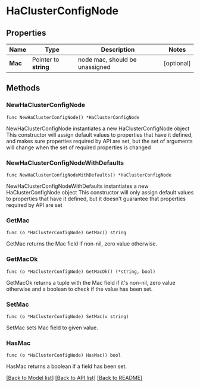 # HaClusterConfigNode

## Properties

Name | Type | Description | Notes
------------ | ------------- | ------------- | -------------
**Mac** | Pointer to **string** | node mac, should be unassigned | [optional] 

## Methods

### NewHaClusterConfigNode

`func NewHaClusterConfigNode() *HaClusterConfigNode`

NewHaClusterConfigNode instantiates a new HaClusterConfigNode object
This constructor will assign default values to properties that have it defined,
and makes sure properties required by API are set, but the set of arguments
will change when the set of required properties is changed

### NewHaClusterConfigNodeWithDefaults

`func NewHaClusterConfigNodeWithDefaults() *HaClusterConfigNode`

NewHaClusterConfigNodeWithDefaults instantiates a new HaClusterConfigNode object
This constructor will only assign default values to properties that have it defined,
but it doesn't guarantee that properties required by API are set

### GetMac

`func (o *HaClusterConfigNode) GetMac() string`

GetMac returns the Mac field if non-nil, zero value otherwise.

### GetMacOk

`func (o *HaClusterConfigNode) GetMacOk() (*string, bool)`

GetMacOk returns a tuple with the Mac field if it's non-nil, zero value otherwise
and a boolean to check if the value has been set.

### SetMac

`func (o *HaClusterConfigNode) SetMac(v string)`

SetMac sets Mac field to given value.

### HasMac

`func (o *HaClusterConfigNode) HasMac() bool`

HasMac returns a boolean if a field has been set.


[[Back to Model list]](../README.md#documentation-for-models) [[Back to API list]](../README.md#documentation-for-api-endpoints) [[Back to README]](../README.md)


